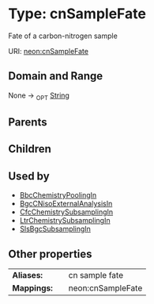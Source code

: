 
# Type: cnSampleFate


Fate of a carbon-nitrogen sample

URI: [neon:cnSampleFate](https://data.neonscience.org/cnSampleFate)


## Domain and Range

None ->  <sub>OPT</sub> [String](types/String.md)

## Parents


## Children


## Used by

 * [BbcChemistryPoolingIn](BbcChemistryPoolingIn.md)
 * [BgcCNisoExternalAnalysisIn](BgcCNisoExternalAnalysisIn.md)
 * [CfcChemistrySubsamplingIn](CfcChemistrySubsamplingIn.md)
 * [LtrChemistrySubsamplingIn](LtrChemistrySubsamplingIn.md)
 * [SlsBgcSubsamplingIn](SlsBgcSubsamplingIn.md)

## Other properties

|  |  |  |
| --- | --- | --- |
| **Aliases:** | | cn sample fate |
| **Mappings:** | | neon:cnSampleFate |

